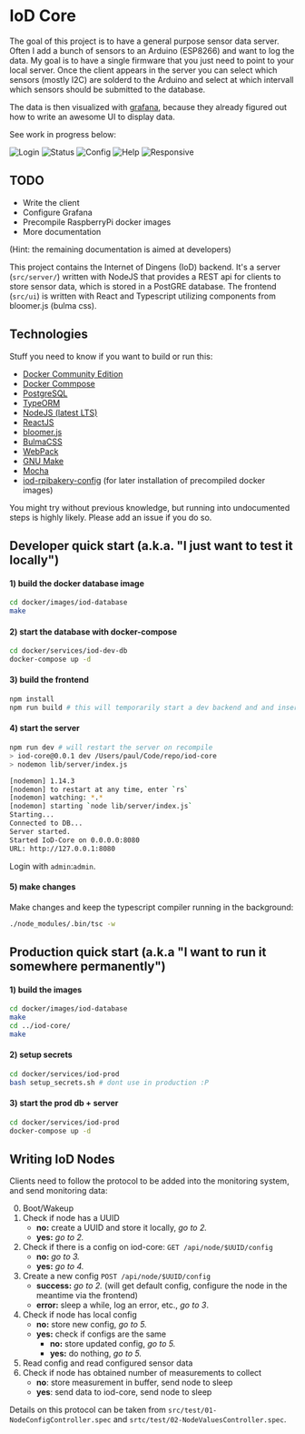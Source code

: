 # IoD Core

The goal of this project is to have a general purpose sensor data server. Often I add a bunch of sensors to an Arduino (ESP8266) and want to log the data. My goal is to have a single firmware that you just need to point to your local server. Once the client appears in the server you can select which sensors (mostly I2C) are solderd to the Arduino and select at which intervall which sensors should be submitted to the database. 

The data is then visualized with [grafana](https://grafana.com), because they already figured out how to write an awesome UI to display data.

See work in progress below:

![Login](images/login.png)
![Status](images/status.png)
![Config](images/config.png)
![Help](images/help.png)
![Responsive](images/responsive.png)

## TODO
- Write the client
- Configure Grafana
- Precompile RaspberryPi docker images
- More documentation

(Hint: the remaining documentation is aimed at developers)

This project contains the Internet of Dingens (IoD) backend. It's a server (`src/server/`) written with NodeJS that provides a REST api for clients to store sensor data, which is stored in a PostGRE database. The frontend (`src/ui`) is written with React and Typescript utilizing components from bloomer.js (bulma css).

## Technologies
Stuff you need to know if you want to build or run this:

- [Docker Community Edition](https://www.docker.com/community-edition)
- [Docker Commpose](https://docs.docker.com/compose/)
- [PostgreSQL](https://www.postgresql.org)
- [TypeORM](http://typeorm.io/#/)
- [NodeJS (latest LTS)](https://nodejs.org)
- [ReactJS](https://reactjs.org)
- [bloomer.js](https://bloomer.js.org/#/)
- [BulmaCSS](https://bulma.io)
- [WebPack](https://webpack.github.io)
- [GNU Make](https://www.gnu.org/software/make/)
- [Mocha](https://mochajs.org)
- [iod-rpibakery-config](https://github.com/uvwxy/iod-rpibakery-config) (for later installation of precompiled docker images)

You might try without previous knowledge, but running into undocumented steps is highly likely. Please add an issue if you do so.

## Developer quick start (a.k.a. "I just want to test it locally")

#### 1) build the docker database image
```bash
cd docker/images/iod-database
make
```

#### 2) start the database with docker-compose
```bash
cd docker/services/iod-dev-db
docker-compose up -d
```

#### 3) build the frontend
```bash
npm install
npm run build # this will temporarily start a dev backend and and insert devices into the DB
```

#### 4) start the server
```bash
npm run dev # will restart the server on recompile
> iod-core@0.0.1 dev /Users/paul/Code/repo/iod-core
> nodemon lib/server/index.js

[nodemon] 1.14.3
[nodemon] to restart at any time, enter `rs`
[nodemon] watching: *.*
[nodemon] starting `node lib/server/index.js`
Starting...
Connected to DB...
Server started.
Started IoD-Core on 0.0.0.0:8080
URL: http://127.0.0.1:8080
```

Login with `admin`:`admin`.

#### 5) make changes
Make changes and keep the typescript compiler running in the background:
``` bash
./node_modules/.bin/tsc -w
```

## Production quick start (a.k.a "I want to run it somewhere permanently")

#### 1) build the images
```bash
cd docker/images/iod-database
make
cd ../iod-core/
make
```

#### 2) setup secrets
```bash
cd docker/services/iod-prod
bash setup_secrets.sh # dont use in production :P
```

#### 3) start the prod db + server
```bash
cd docker/services/iod-prod
docker-compose up -d
```

## Writing IoD Nodes

Clients need to follow the protocol to be added into the monitoring system, and send monitoring data:

0) Boot/Wakeup
1) Check if node has a UUID
    * **no:** create a UUID and store it locally, *go to 2.*
    * **yes:** *go to 2.*
2) Check if there is a config on iod-core: `GET /api/node/$UUID/config`
    * **no:** *go to 3.*
    * **yes:** *go to 4.*
3) Create a new config `POST /api/node/$UUID/config`
    * **success:** *go to 2.* (will get default config, configure the node in the meantime via the frontend)
    * **error:** sleep a while, log an error, etc., *go to 3*.
4) Check if node has local config
    * **no:** store new config, *go to 5.*
    * **yes:** check if configs are the same
        * **no:** store updated config, *go to 5.*
        * **yes:** do nothing, *go to 5.*
5) Read config and read configured sensor data
6) Check if node has obtained number of measurements to collect
    * **no**: store measurement in buffer, send node to sleep
    * **yes**: send data to iod-core, send node to sleep

Details on this protocol can be taken from `src/test/01-NodeConfigController.spec` and `srtc/test/02-NodeValuesController.spec`.